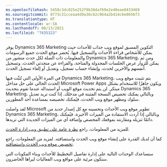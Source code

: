 ```yaml
---
ms.openlocfilehash: 5458c3dc025e252f9b38daf69e2e48eae8433469
ms.sourcegitcommit: 8773c31cceaa4d9a36c62c964a2b414c6e0656f3
ms.translationtype: HT
ms.contentlocale: ar-SA
ms.lasthandoff: 08/13/2021
ms.locfileid: "7435323"
---
```

يوفر Dynamics 365 Marketing التكوين المسبق لموقع ويب جذاب للأحداث حيث يمكن للأشخاص قراءة الأحداث والتسجيل فيها. يُحضر موقع الحدث جميع الرسومات والمعلومات ذات الصلة لكل حدث منشور من Dynamics 365 Marketing، ومن ثم يمكن للزوار عرض الجلسات المجدولة والمتاحة، والقراءة عن متحدثي الحدث، وتسجيل أنفسهم والآخرين لحدث، وإنشاء حساب تسجيل، وتعديل أو إلغاء تسجيل الحدث.

في المرة الأولى التي تُثبِّت فيها Dynamics 365 Marketing، يتم تثبيت موقع ويب الحدث الحالي على حل مداخل Microsoft Power Apps ويكون جاهزًا للاستخدام بشكل مبتكر. لن يتم تحديث موقع الويب أو استبداله عندما تقوم بتحديث Dynamics 365 Marketing، وبالتالي يمكنك تخصيص النسخة المثبتة في مدخلك. إذا كنت تريد تعديل سلوك ومظهر موقع ويب الحدث، فيُمكنك تخصيصه بمساعدة أحد المطورين. 

لقد واصلت Microsoft تطوير موقع ويب الأحداث وتحسينه مع كل إصدار جديد من Dynamics 365 Marketing، وبالتالي إذا أردت الاستفادة من الميزات الأخيرة، فيُمكنك دائمًا تنزيله ومقارنته بموقعك المخصص وإضافة أي من الميزات الجديدة التي تريدها.

للمزيد من المعلومات، راجع [نظرة عامة على تطبيق ويب إدارة الحدث](/dynamics365/marketing/developer/event-management-web-application?azure-portal=true).

كما أن لديك القدرة على إنشاء موقع ويب الحدث واستضافته. لمزيد من المعلومات، راجع [تخصيص موقع ويب الحدث واستضافته](/dynamics365/marketing/set-up-event-portal?azure-portal=true#customize-and-host-the-event-website).

ستساعدك الوحدات التالية على إدارة تفاصيل التخطيط للأحداث وبناء المكونات التي ستكون مرئية على مواقع ويب الفعاليات ليراها الحاضرون.
